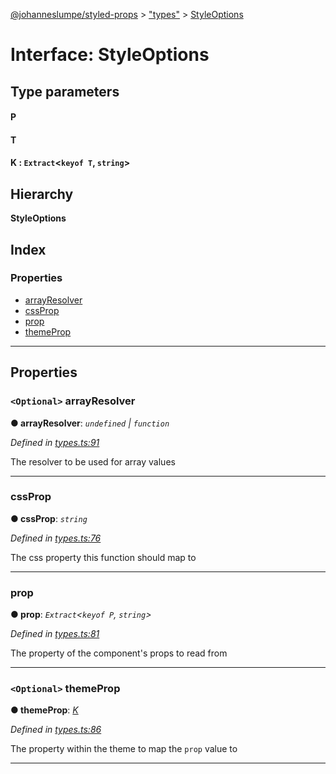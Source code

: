 [@johanneslumpe/styled-props](../README.md) > ["types"](../modules/_types_.md) > [StyleOptions](../interfaces/_types_.styleoptions.md)

# Interface: StyleOptions

## Type parameters
#### P 
#### T 
#### K :  `Extract`<`keyof T`, `string`>
## Hierarchy

**StyleOptions**

## Index

### Properties

* [arrayResolver](_types_.styleoptions.md#arrayresolver)
* [cssProp](_types_.styleoptions.md#cssprop)
* [prop](_types_.styleoptions.md#prop)
* [themeProp](_types_.styleoptions.md#themeprop)

---

## Properties

<a id="arrayresolver"></a>

### `<Optional>` arrayResolver

**● arrayResolver**: *`undefined` \| `function`*

*Defined in [types.ts:91](https://github.com/johanneslumpe/styled-props/blob/8e709f1/src/types.ts#L91)*

The resolver to be used for array values

___
<a id="cssprop"></a>

###  cssProp

**● cssProp**: *`string`*

*Defined in [types.ts:76](https://github.com/johanneslumpe/styled-props/blob/8e709f1/src/types.ts#L76)*

The css property this function should map to

___
<a id="prop"></a>

###  prop

**● prop**: *`Extract`<`keyof P`, `string`>*

*Defined in [types.ts:81](https://github.com/johanneslumpe/styled-props/blob/8e709f1/src/types.ts#L81)*

The property of the component's props to read from

___
<a id="themeprop"></a>

### `<Optional>` themeProp

**● themeProp**: *[K]()*

*Defined in [types.ts:86](https://github.com/johanneslumpe/styled-props/blob/8e709f1/src/types.ts#L86)*

The property within the theme to map the `prop` value to

___

